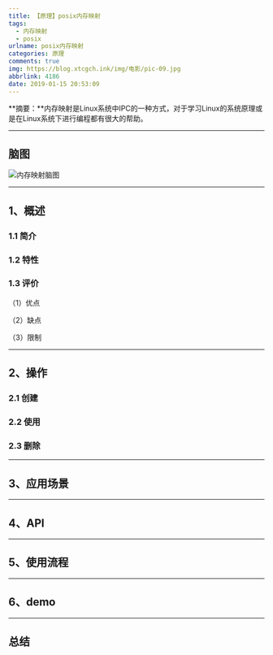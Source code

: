 ```yaml
---
title: 【原理】posix内存映射
tags:
  - 内存映射
  - posix
urlname: posix内存映射
categories: 原理
comments: true
img: https://blog.xtcgch.ink/img/电影/pic-09.jpg
abbrlink: 4186
date: 2019-01-15 20:53:09
---
```


**摘要：**内存映射是Linux系统中IPC的一种方式，对于学习Linux的系统原理或是在Linux系统下进行编程都有很大的帮助。

<!--more-->

---

## 脑图

![内存映射脑图](内存映射.jpg)


---


##  1、概述


### 1.1 简介



### 1.2 特性



### 1.3 评价

（1）优点



（2）缺点




（3）限制



---

## 2、操作

### 2.1 创建



### 2.2 使用



### 2.3 删除

---

## 3、应用场景




---

## 4、API





---

## 5、使用流程





---

## 6、demo




---

## 总结